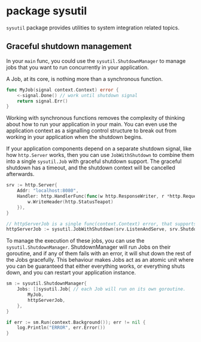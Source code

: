 # package sysutil

`sysutil` package provides utilities to system integration related topics.

## Graceful shutdown management

In your `main` func, you could use the `sysutil.ShutdownManager`
to manage jobs that you want to run concurrently in your application.

A Job, at its core, is nothing more than a synchronous function.

```go
func MyJob(signal context.Context) error {
	<-signal.Done() // work until shutdown signal
	return signal.Err()
}
```

Working with synchronous functions removes the complexity of thinking about how to run your application in your main.
You can even use the application context as a signalling control structure
to break out from working in your application when the shutdown begins.

If your application components depend on a separate shutdown signal, like how `http.Server` works,
then you can use `JobWithShutdown` to combine them into a single `sysutil.Job` with graceful shutdown support.
The graceful shutdown has a timeout, and the shutdown context will be cancelled afterwards.

```go
srv := http.Server{
	Addr: "localhost:8080",
	Handler: http.HandlerFunc(func(w http.ResponseWriter, r *http.Request) {
		w.WriteHeader(http.StatusTeapot)
	}),
}

// httpServerJob is a single func(context.Context) error, that supports graceful shutdown.
httpServerJob := sysutil.JobWithShutdown(srv.ListenAndServe, srv.Shutdown)
```

To manage the execution of these jobs, you can use the `sysutil.ShutdownManager`.
ShutdownManager will run Jobs on their goroutine, and if any of them fails with an error,
it will shut down the rest of the Jobs gracefully.
This behaviour makes Jobs act as an atomic unit where you can be guaranteed that either everything works,
or everything shuts down, and you can restart your application instance.

```go
sm := sysutil.ShutdownManager{
	Jobs: []sysutil.Job{ // each Job will run on its own goroutine.
		MyJob,
		httpServerJob,
	},
}

if err := sm.Run(context.Background()); err != nil {
	log.Println("ERROR", err.Error())
}
```
